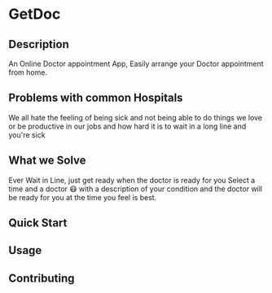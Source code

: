 # GetDoc

## Description

An Online Doctor appointment App, Easily arrange your Doctor appointment from home.

## Problems with common Hospitals

We all hate the feeling of being sick and not being able to do things we love or be productive in our jobs and how hard it is to wait in a long line and you're sick

## What we Solve

Ever Wait in Line, just get ready when the doctor is ready for you
Select a time and a doctor 😷 with a description of your condition and the doctor will be ready for you at the time you feel is best.

## Quick Start
## Usage
## Contributing 
